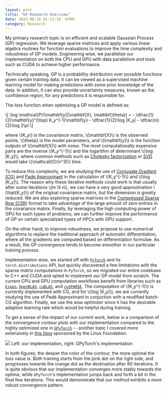 ```yaml
---
layout: post
title: "GP Research Overview"
date: 2023-08-26 01:13:18 -0700
category: Research
---
```


My primary research topic is on efficient and scalable Gaussian Process (GP)
regression. We leverage sparse matrices and apply various linear algebra
routines for function evaluations to improve the time complexity and robustness
of GP models. Engineering wise, we parallelize our implementation on both the
CPU and GPU with data parallelism and tools such as CUDA to achieve higher
performance.

Technically speaking, GP is a probability distribution over possible functions
given certain training data. It can be viewed as a supervised machine learning
model for making predictions with some prior knowledge of the data. In
addition, it can also provide uncertainty measures, known as the confidence
region, for any predictions it is responsible for.

The loss function when optimizing a GP model is defined as:

\\[
    \log \mathcal{P}(\mathbf{y}|\mathbf{X}, \mathbf{\theta}) =
    - \dfrac{1}{2}\mathbf{y}^{\top} K_y^{-1}\mathbf{y}
    - \dfrac{1}{2}\log |K_y|
    - \dfrac{n}{2}\log 2\pi
\\]

where \\(K_y\\) is the covariance matrix, \\(\mathbf{X}\\) is the observed
points, \\(\theta\\) is the model parameters, and \\(\mathbf{y}\\) is the
function outputs of \\(\mathbf{X}\\) with noise. The most computationally
expensive parts are the inverse \\(K_y^{-1}\\) and the logarithm of determinant
\\(\log |K_y|\\), where common methods such as
[Cholesky factorization](https://en.wikipedia.org/wiki/Cholesky_decomposition)
or [SVD](https://en.wikipedia.org/wiki/Singular_value_decomposition) would take
\\(\mathcal{O}(n^3)\\) time.

To reduce this complexity, we are studying the use of
[Conjugate Gradient (CG)](https://en.wikipedia.org/wiki/Conjugate_gradient_method)
and [Padé Approximant](https://en.wikipedia.org/wiki/Pad%C3%A9_approximant) in
the calculation of \\(K_y^{-1}\\) and \\(\log |K_y|\\). The reason why these
iterative methods could work is that usually after some iterations
\\(m \ll n\\), we can have a very good approximation \\(\hat{K_y}\\) of the
original covariance matrix, but the dimension is greatly reduced. We are also
exploring sparse matrices in the
[Compressed Sparse Row (CSR)](https://docs.nvidia.com/cuda/cusparse/index.html?highlight=dot#compressed-sparse-row-csr)
format to take advantage of the large amount of zero entries in the covariance
matrix. Finally, by leveraging the high computing power of GPU for such types of
problems, we can further improve the performance of GP on certain specialized
types of HPCs with GPU support.

On the other hand, to improve robustness, we propose to use numerical algorithms
to replace the traditional approach of automatic differentiation, where all the
gradients are computed based on differentiation formulae. As a result, the
GP convergence tends to become smoother in our particular training process.

Implementation wise, we started off with [`PyTorch`](https://pytorch.org/) and
its `torch.distributions` API, but quickly discovered a few limitations with the
sparse matrix computations in `PyTorch`, so we migrated our entire codebase to
C++ and CUDA and opted to implement our GP model from scratch. The current CPU
and GPU computation workflows benefit from libraries such as
[`Eigen`](https://eigen.tuxfamily.org/index.php?title=Main_Page),
[`OpenBLAS`](https://www.openblas.net/),
[`cuBLAS`](https://docs.nvidia.com/cuda/cublas/), and
[`cuSPARSE`](https://docs.nvidia.com/cuda/cusparse/). The computation of
\\(K_y^{-1}\\) is currently implemented with CG, and for \\(\log |K_y|\\), we
are currently studying the use of Padé Approximant in conjuction with a modified
batch-CG algorithm. Finally, we use the `Adam` optimizer since it has the
desirable adaptive learning rate which would be helpful during training.

To get a sense of the impact of our current work, below is a comparison of the
convergence contour plots with our implementation compared to the highly
optimized one in [`GPyTorch`](https://gpytorch.ai/) -- another topic I covered
more extensively in
[this blog](https://thenewstack.io/using-gpytorch-a-researchers-experience/)
sponsored by the Linux Foundation:

![](/assets/gp_compare.png)
<span class="img-caption">
    Left: our implementation, right: GPyTorch's implementation
</span>

In both figures, the deeper the color of the contour, the more optimal the loss
value is. Both training starts from the pink dot on the right side, and
progresses towards the orange dot as the destination after 80 iterations. It is
quite obvious that our implementation converges more stably towards the optima,
while `GPyTorch`'s implementation jumps back and forth a bit in the final few
iterations. This would demonstrate that our method exhibits a more robust
convergence pattern.
